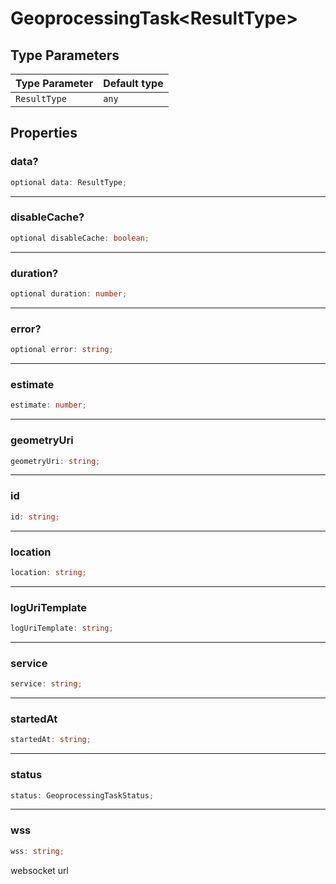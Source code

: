 # GeoprocessingTask\<ResultType\>

## Type Parameters

| Type Parameter | Default type |
| ------ | ------ |
| `ResultType` | `any` |

## Properties

### data?

```ts
optional data: ResultType;
```

***

### disableCache?

```ts
optional disableCache: boolean;
```

***

### duration?

```ts
optional duration: number;
```

***

### error?

```ts
optional error: string;
```

***

### estimate

```ts
estimate: number;
```

***

### geometryUri

```ts
geometryUri: string;
```

***

### id

```ts
id: string;
```

***

### location

```ts
location: string;
```

***

### logUriTemplate

```ts
logUriTemplate: string;
```

***

### service

```ts
service: string;
```

***

### startedAt

```ts
startedAt: string;
```

***

### status

```ts
status: GeoprocessingTaskStatus;
```

***

### wss

```ts
wss: string;
```

websocket url
